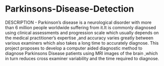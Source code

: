 # Parkinsons-Disease-Detection
DESCRIPTION - Parkinson’s disease is a neurological disorder with more than 6 million people worldwide suffering from it.It is commonly diagnosed using clinical assessments and progression scale which usually depends on the medical practitioner’s expertise ,and accuracy varies greatly between various examiners which also takes a long time to accurately diagnose.
This project proposes to develop a computer aided diagnostic method to diagnose Parkinsons Disease patients using MRI images of the brain ,which in turn reduces cross examiner variability and the time required to diagnose.

